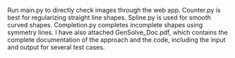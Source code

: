 Run main.py to directly check images through the web app.
Counter.py is best for regularizing straight line shapes.
Spline.py is used for smooth curved shapes.
Completion.py completes incomplete shapes using symmetry lines.
I have also attached GenSolve_Doc.pdf, which contains the complete documentation of the approach and the code, including the input and output for several test cases.
